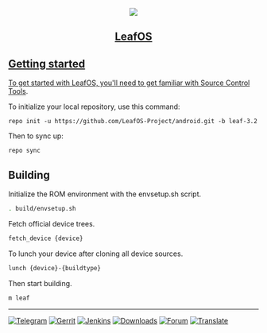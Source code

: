 <p align="center">
    <a href="https://github.com/LeafOS-Project">
    <img src="https://i.imgur.com/G0gNZxg.png"/>
</p>
<h2 align="center">LeafOS</h2>

Getting started
---------------
To get started with LeafOS, you'll need to get familiar with [Source Control Tools](https://source.android.com/setup/develop).

To initialize your local repository, use this command:
```
repo init -u https://github.com/LeafOS-Project/android.git -b leaf-3.2
```
Then to sync up:
```
repo sync
```

Building
--------
Initialize the ROM environment with the envsetup.sh script.
```bash
. build/envsetup.sh
```

Fetch official device trees.
```bash
fetch_device {device}
```

To lunch your device after cloning all device sources.
```bash
lunch {device}-{buildtype}
```

Then start building.
```bash
m leaf
```
---
[![Telegram](https://img.shields.io/badge/Telegram-2AABEE?style=flat-square&logo=telegram&logoWidth=15&logoColor=white)](https://telegram.dog/leafos)
[![Gerrit](https://img.shields.io/badge/Gerrit-0F9D58?style=flat-square&logo=git&logoWidth=15&logoColor=white)](https://review.leafos.org)
[![Jenkins](https://img.shields.io/badge/Jenkins-DB4437?style=flat-square&logo=jenkins&logoWidth=15&logoColor=white)](https://ci.leafos.org)
[![Downloads](https://img.shields.io/badge/Downloads-ff8c00?style=flat-square&logo=cloudways&logoWidth=15&logoColor=white)](https://dl.leafos.org)
[![Forum](https://img.shields.io/badge/Forum-1384FF?style=flat-square&logo=leaflet&logoWidth=15&logoColor=white)](https://forum.leafos.org)
[![Translate](https://img.shields.io/badge/Translate-174c3f?style=flat-square&logo=weblate&logoWidth=15&logoColor=white)](https://translate.leafos.org)
